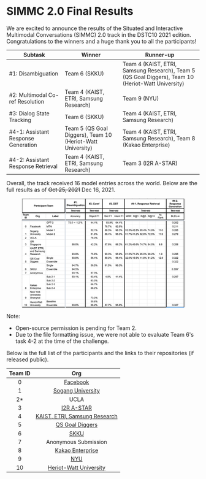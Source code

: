 # SIMMC 2.0 Final Results

We are excited to announce the results of the Situated and Interactive Multimodal Conversations (SIMMC) 2.0 track in the DSTC10 2021 edition. Congratulations to the winners and a huge thank you to all the participants!

| Subtask                                       | Winner                                                                           | Runner-up                                                                                          |
|-----------------------------------------------|----------------------------------------------------------------------------------|----------------------------------------------------------------------------------------------------|
| #1: Disambiguation                            | Team 6 (SKKU)                                                                    | Team 4 (KAIST, ETRI, Samsung Research), Team 5 (QS Goal Diggers), Team 10 (Heriot-Watt University) |
| #2: Multimodal Co-ref Resolution              | Team 4 (KAIST, ETRI, Samsung Research)                                           | Team 9 (NYU)                                                                                       |
| #3: Dialog State Tracking                     | Team 6 (SKKU)                                                                    | Team 4 (KAIST, ETRI, Samsung Research)                                                             |
| #4-1: Assistant Response Generation           | Team 5 (QS Goal Diggers), Team 10 (Heriot-Watt University) | Team 4 (KAIST, ETRI, Samsung Research), Team 8 (Kakao Enterprise)                                  |
| #4-2: Assistant Response Retrieval            | Team 4 (KAIST, ETRI, Samsung Research)                      | Team 3 (I2R A-STAR)                                                                                |

Overall, the track received 16 model entries across the world. Below are the full results as of ~~Oct 25, 2021~~ Dec 16, 2021.

<figure>
<img src="./final_results.png" width="800" alt="Final Results of the SIMMC 2.0 Challenge" align="center"> 
</figure>

Note:
* Open-source permission is pending for Team 2.
* Due to the file formatting issue, we were not able to evaluate Team 6's task 4-2 at the time of the challenge. 

Below is the full list of the participants and the links to their repositories (if released public).

| Team ID |              Org              |
|:-------:|:-----------------------------:|
|    0    | [Facebook](https://github.com/facebookresearch/simmc2)                      |
|    1    | [Sogang University](https://github.com/boychaboy/dstc10_simmc2)             |
|    2*   | UCLA                          |
|    3    | [I2R A-STAR](https://github.com/i2r-simmc/i2r-simmc-2021)                    |
|    4    | [KAIST, ETRI, Samsung Research](https://github.com/KAIST-AILab/DSTC10-SIMMC) |
|    5    | [QS Goal Diggers](https://github.com/dataminer996/DSTC10_Track3_QS_Goal_Diggers)               |
|    6    | [SKKU](https://github.com/Verylovenlp/SKKU_SIMMC2.0)                          |
|    7    | Anonymous Submission        |
|    8    | [Kakao Enterprise](https://github.com/rungjoo/simmc2.0)              |
|    9    | [NYU](https://github.com/i-need-sleep/MMCoref)                           |
|    10   | [Heriot-Watt University](https://github.com/Bhathiya-hw/simmc2)        |
